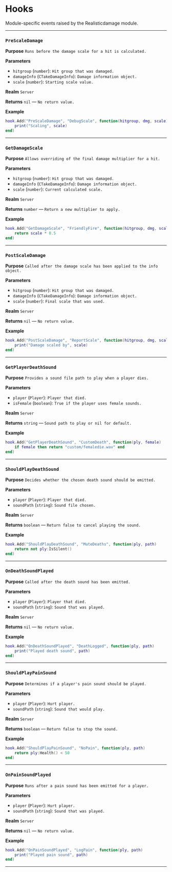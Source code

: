 # Hooks
Module-specific events raised by the Realisticdamage module.

---
### `PreScaleDamage`

**Purpose**
`Runs before the damage scale for a hit is calculated.`

**Parameters**

* `hitgroup` (`number`): `Hit group that was damaged.`
* `damageInfo` (`CTakeDamageInfo`): `Damage information object.`
* `scale` (`number`): `Starting scale value.`

**Realm**
`Server`

**Returns**
`nil` — `No return value.`

**Example**

```lua
hook.Add("PreScaleDamage", "DebugScale", function(hitgroup, dmg, scale)
    print("Scaling", scale)
end)
```

---

### `GetDamageScale`

**Purpose**
`Allows overriding of the final damage multiplier for a hit.`

**Parameters**

* `hitgroup` (`number`): `Hit group that was damaged.`
* `damageInfo` (`CTakeDamageInfo`): `Damage information object.`
* `scale` (`number`): `Current calculated scale.`

**Realm**
`Server`

**Returns**
`number` — `Return a new multiplier to apply.`

**Example**

```lua
hook.Add("GetDamageScale", "FriendlyFire", function(hitgroup, dmg, scale)
    return scale * 0.5
end)
```

---

### `PostScaleDamage`

**Purpose**
`Called after the damage scale has been applied to the info object.`

**Parameters**

* `hitgroup` (`number`): `Hit group that was damaged.`
* `damageInfo` (`CTakeDamageInfo`): `Damage information object.`
* `scale` (`number`): `Final scale that was used.`

**Realm**
`Server`

**Returns**
`nil` — `No return value.`

**Example**

```lua
hook.Add("PostScaleDamage", "ReportScale", function(hitgroup, dmg, scale)
    print("Damage scaled by", scale)
end)
```

---

### `GetPlayerDeathSound`

**Purpose**
`Provides a sound file path to play when a player dies.`

**Parameters**

* `player` (`Player`): `Player that died.`
* `isFemale` (`boolean`): `True if the player uses female sounds.`

**Realm**
`Server`

**Returns**
`string` — `Sound path to play or nil for default.`

**Example**

```lua
hook.Add("GetPlayerDeathSound", "CustomDeath", function(ply, female)
    if female then return "custom/femaledie.wav" end
end)
```

---

### `ShouldPlayDeathSound`

**Purpose**
`Decides whether the chosen death sound should be emitted.`

**Parameters**

* `player` (`Player`): `Player that died.`
* `soundPath` (`string`): `Sound file chosen.`

**Realm**
`Server`

**Returns**
`boolean` — `Return false to cancel playing the sound.`

**Example**

```lua
hook.Add("ShouldPlayDeathSound", "MuteDeaths", function(ply, path)
    return not ply:IsSilent()
end)
```

---

### `OnDeathSoundPlayed`

**Purpose**
`Called after the death sound has been emitted.`

**Parameters**

* `player` (`Player`): `Player that died.`
* `soundPath` (`string`): `Sound that was played.`

**Realm**
`Server`

**Returns**
`nil` — `No return value.`

**Example**

```lua
hook.Add("OnDeathSoundPlayed", "DeathLogged", function(ply, path)
    print("Played death sound", path)
end)
```

---

### `ShouldPlayPainSound`

**Purpose**
`Determines if a player's pain sound should be played.`

**Parameters**

* `player` (`Player`): `Hurt player.`
* `soundPath` (`string`): `Sound that would play.`

**Realm**
`Server`

**Returns**
`boolean` — `Return false to stop the sound.`

**Example**

```lua
hook.Add("ShouldPlayPainSound", "NoPain", function(ply, path)
    return ply:Health() < 50
end)
```

---

### `OnPainSoundPlayed`

**Purpose**
`Runs after a pain sound has been emitted for a player.`

**Parameters**

* `player` (`Player`): `Hurt player.`
* `soundPath` (`string`): `Sound that was played.`

**Realm**
`Server`

**Returns**
`nil` — `No return value.`

**Example**

```lua
hook.Add("OnPainSoundPlayed", "LogPain", function(ply, path)
    print("Played pain sound", path)
end)
```

---
